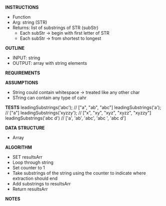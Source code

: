 **INSTRUCTIONS**
- Function
- Arg: string (STR)
- Returns: list of substrings of STR (subStr)
  - Each subStr -> begin with first letter of STR
  - Each subStr -> from shortest to longest

**OUTLINE**
- INPUT: string
- OUTPUT: array with string elements

**REQUIREMENTS**

**ASSUMPTIONS**
- String could contain whitespace -> treated like any other char
- STring can contain any type of cahr

**TESTS**
leadingSubstrings('abc');      // ["a", "ab", "abc"]
leadingSubstrings('a');        // ["a"]
leadingSubstrings('xyzzy');    // ["x", "xy", "xyz", "xyzz", "xyzzy"]
leadingSubstrings('abc d')    // ['a', 'ab', 'abc', 'abc ', 'abc d']

**DATA STRUCTURE**
- Array

**ALGORITHM**
- SET resultsArr
- Loop through string
- Set counter to 1
- Take substrings of the string using the counter to indicate where extraction should end
- Add substrings to resultsArr
- Return resultsArr

**NOTES**